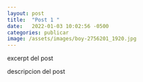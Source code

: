 ```yaml
---
layout: post
title:  "Post 1 "
date:   2022-01-03 10:02:56 -0500
categories: publicar
image: /assets/images/boy-2756201_1920.jpg
---
```


excerpt del post

descripcion del post

